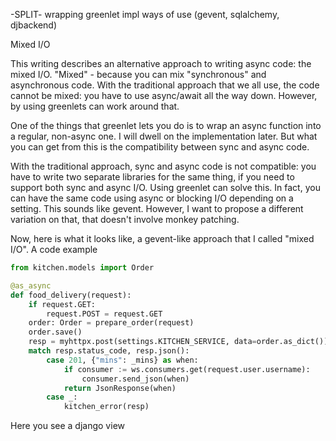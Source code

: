 -SPLIT-
wrapping
greenlet impl
ways of use (gevent, sqlalchemy, djbackend)

Mixed I/O

This writing describes an alternative approach to writing async code: the 
mixed I/O. "Mixed" - because you can mix "synchronous" and asynchronous 
code. With the traditional approach that we all use, the code cannot be 
mixed: you have to use async/await all the way down. However, by using 
greenlets can work around that.

One of the things that greenlet lets you do is to wrap an async function into a 
regular, non-async one. I will dwell on the implementation later. But what 
you can get from this is the compatibility between sync and async code.

With the traditional approach, sync and async code is not compatible: you 
have to write two separate libraries for the same thing, if you need to 
support both sync and async I/O. Using greenlet can solve this. In fact, you 
can have the same code using async or blocking I/O depending on a setting. 
This sounds like gevent. However, I want to propose a different variation on 
that, that doesn't involve monkey patching.

Now, here is what it looks like, a gevent-like approach that I called "mixed 
I/O". A code example

```python
from kitchen.models import Order

@as_async
def food_delivery(request):
    if request.GET:
        request.POST = request.GET
    order: Order = prepare_order(request)
    order.save()
    resp = myhttpx.post(settings.KITCHEN_SERVICE, data=order.as_dict())
    match resp.status_code, resp.json():
        case 201, {"mins": _mins} as when:
            if consumer := ws.consumers.get(request.user.username):
                consumer.send_json(when)
            return JsonResponse(when)
        case _:
            kitchen_error(resp)
```

Here you see a django view